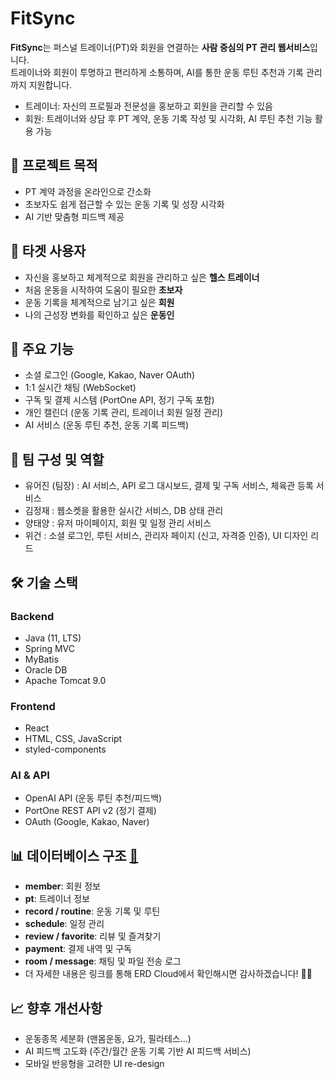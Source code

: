 # FitSync

**FitSync**는 퍼스널 트레이너(PT)와 회원을 연결하는 **사람 중심의 PT 관리 웹서비스**입니다.  
트레이너와 회원이 투명하고 편리하게 소통하며, AI를 통한 운동 루틴 추천과 기록 관리까지 지원합니다.  

- 트레이너: 자신의 프로필과 전문성을 홍보하고 회원을 관리할 수 있음  
- 회원: 트레이너와 상담 후 PT 계약, 운동 기록 작성 및 시각화, AI 루틴 추천 기능 활용 가능

## 🚀 프로젝트 목적
- PT 계약 과정을 온라인으로 간소화  
- 초보자도 쉽게 접근할 수 있는 운동 기록 및 성장 시각화  
- AI 기반 맞춤형 피드백 제공

## 👥 타겟 사용자
- 자신을 홍보하고 체계적으로 회원을 관리하고 싶은 **헬스 트레이너**
- 처음 운동을 시작하여 도움이 필요한 **초보자**
- 운동 기록을 체계적으로 남기고 싶은 **회원**
- 나의 근성장 변화를 확인하고 싶은 **운동인**

## 🎯 주요 기능
- 소셜 로그인 (Google, Kakao, Naver OAuth)
- 1:1 실시간 채팅 (WebSocket)
- 구독 및 결제 시스템 (PortOne API, 정기 구독 포함)
- 개인 캘린더 (운동 기록 관리, 트레이너 회원 일정 관리)
- AI 서비스 (운동 루틴 추천, 운동 기록 피드백)

## 🤝 팀 구성 및 역할
- 유어진 (팀장) : AI 서비스, API 로그 대시보드, 결제 및 구독 서비스, 체육관 등록 서비스
- 김정재 : 웹소켓을 활용한 실시간 서비스, DB 상태 관리
- 양태양 : 유저 마이페이지, 회원 및 일정 관리 서비스
- 위건 : 소셜 로그인, 루틴 서비스, 관리자 페이지 (신고, 자격증 인증), UI 디자인 리드

## 🛠 기술 스택
### Backend
- Java (11, LTS)
- Spring MVC
- MyBatis
- Oracle DB
- Apache Tomcat 9.0

### Frontend
- React
- HTML, CSS, JavaScript
- styled-components

### AI & API
- OpenAI API (운동 루틴 추천/피드백)
- PortOne REST API v2 (정기 결제)
- OAuth (Google, Kakao, Naver)

## 📊 데이터베이스 구조 [🔗](https://graceful-centaur-bbe.notion.site/ERD-2513b926694380149f8bf941dece8fc8?pvs=74)
- **member**: 회원 정보  
- **pt**: 트레이너 정보  
- **record / routine**: 운동 기록 및 루틴  
- **schedule**: 일정 관리  
- **review / favorite**: 리뷰 및 즐겨찾기  
- **payment**: 결제 내역 및 구독  
- **room / message**: 채팅 및 파일 전송 로그
- 더 자세한 내용은 링크를 통해 ERD Cloud에서 확인해시면 감사하겠습니다! 🙇‍♂️ 

## 📈 향후 개선사항
- 운동종목 세분화 (맨몸운동, 요가, 필라테스...)
- AI 피드백 고도화 (주간/월간 운동 기록 기반 AI 피드백 서비스)
- 모바일 반응형을 고려한 UI re-design

